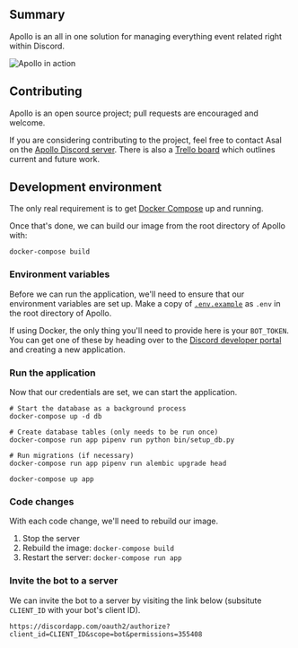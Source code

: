 
## Summary

Apollo is an all in one solution for managing everything event related right within Discord.

![Apollo in action](https://gyazo.com/a91e05553863aa646a1c7f4126bb4152.gif)

## Contributing

Apollo is an open source project; pull requests are encouraged and welcome.

If you are considering contributing to the project, feel free to contact Asal on the [Apollo Discord server](https://discord.gg/ZVevvh2).
There is also a [Trello board](https://trello.com/b/c0RplRku/apollo) which outlines current and future work.

## Development environment

The only real requirement is to get [Docker Compose](https://docs.docker.com/compose/install/) up and running.

Once that's done, we can build our image from the root directory of Apollo with:
```
docker-compose build
```

### Environment variables

Before we can run the application, we'll need to ensure that our environment variables are set up. Make a copy of [`.env.example`](https://github.com/jgayfer/apollo/blob/master/.env.example) as `.env` in the root directory of Apollo.

If using Docker, the only thing you'll need to provide here is your `BOT_TOKEN`. You can get one of these by heading over
to the [Discord developer portal](https://discordapp.com/developers/applications) and creating a new application.

### Run the application

Now that our credentials are set, we can start the application.
```
# Start the database as a background process
docker-compose up -d db

# Create database tables (only needs to be run once)
docker-compose run app pipenv run python bin/setup_db.py

# Run migrations (if necessary)
docker-compose run app pipenv run alembic upgrade head

docker-compose up app
```

### Code changes

With each code change, we'll need to rebuild our image.

1. Stop the server
2. Rebuild the image: `docker-compose build`
3. Restart the server: `docker-compose run app`

### Invite the bot to a server

We can invite the bot to a server by visiting the link below (subsitute `CLIENT_ID` with your bot's client ID).
```
https://discordapp.com/oauth2/authorize?client_id=CLIENT_ID&scope=bot&permissions=355408
```


